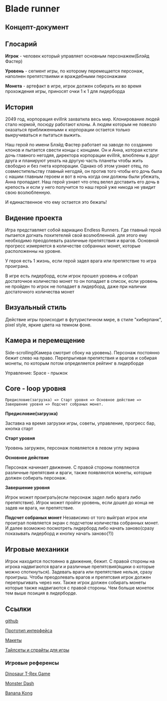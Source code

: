 # Blade runner

## Концепт-документ

## Глосарий

**Игрок** - человек который управляет основным персонажем(Блэйд Фастер)

**Уровень** - сегмент игры, по которому перемещается персонаж, наполнен препятствиями и враждебными персонажами

**Монета** - артефакт в игре, игрок должен собирать их во время прохождения 
игры, приносят очки 1 к 1 для лидерборда 

## История
2049 год, корпорация evilInk захватила весь мир. Клонирование людей стало нормой, 
посюду работают клоны. А людям которым не повезло оказаться приближенными к корпорации остается 
только выкручиваться и пытаться выжить.

Наш герой по имени Блэйд Фастер работает на заводе по созданию клонов и пытается 
свести концы с концами. Он и Анна, которая кстати дочь главного
негодяя, директора корпорации evilInk, влюблены в друг друга и планируют уехать на другую часть планеты чтобы жить
свободно и без гнета корпорации. Однако об этом узнает отец, по совместительству главный негодяй,
он против того чтобы его дочь была с нашим главным героем и вот в ночь когда они должны
были убежать, Анна пропадает. Наш герой узнает что отец велел доставить его дочь в крепость и 
если у него получится то наш герой уже никода не увидит свою возлюбленную. 

И единаственное что ему остается это бежать!

## Видение проекта

Игра представляет собой вариацию Endless Runners. Где главный герой пытается догнать похитетелей
свой возлюбленной. для этого ему необходимо преодолевать различные препятствия и врагов. Основной
прогресс измеряется в количестве собранных монет, которые расположенны на уровне.

У героя есть 1 жизнь, если герой задел врага или препятствие то игра проиграна.

В игре есть лидерборд, если игрок прошел уровень и собрал достаточное количество монет 
то он попадает в список, если уровень не пройден то игрок не попадает в лидерборд, даже при наличии 
достаточного количества монет

## Визуальный стиль

Действие игры происходит в футуристичном мире, в стиле "киберпанк", pixel style, 
яркие цвета на темном фоне.

## Камера и перемещение

Side-scrolling(Камера смотрит сбоку на уровень). Персонаж постоянно бежит слево на право.
Перепрыгивая препятствия и врагов и собирая монеты, по которым потом определяется 
рейтинг в лидерборде 

Управление:
Space - прыжок

## Core - loop уровня

```Предисловие(загрузка) => Старт уровня => Основное действие => Завершение уровня => Подсчет собраных монет.```

**Предисловие(загрузка)**

Заставка на время загрузки игры, советы, управление, прогресс бар, кнопка старт

**Старт уровня**

Уровень загружен, персонаж появляется в левом углу экрана

**Основное действие**

Персонаж начинает движение. С правой стороны появляются различные препятсвия и враги, также 
появляются монеты, которые должен собирать персонаж. 

**Завершение уровня**

Игрок может проиграть(если персонаж задел либо врага либо препятствие).
Игрок может пройти уровень, если дошел до конца не задев ни врага, ни препятствие.

**Подсчет собраных монет**
Независимо от того выйграл игрок или проиграл появляется экран с подсчетом количества 
собранных монет. И далее возможно посмотреть лидерборд либо начать заново(сразу показывать 
лидерборд и кнопку начать заново(?))

## Игровые механики

Игрок находится постоянно в движение, бежит. С правой стороны на игрока надвигаются враги и 
различные препятсвия(ящики о которые можно споткнуться). Задевать врага или препятствие нельзя, 
сразу проигрыш. Чтобы преодолевать врагов и препятсвия игрок должен перепрыгивать через них.
Также игрок должен собирать монеты которые также надвигаются с правой стороны. Чем больше 
монеток тем выше позиция в лидерборде. 

## Ссылки

[github](https://github.com/rainstr7/blade-runners.game/)

[Прототип интерфейса](https://www.figma.com/proto/JVjwHRJKgKFfYDgTsa8Vxz/Blade-Runners?node-id=181%3A261&t=E1PcsxdstCCfRlCL-1)

[Макеты](https://www.figma.com/file/JVjwHRJKgKFfYDgTsa8Vxz/Blade-Runners?t=gQcQBUVPhDojbVnj-1)

[Тайлсеты и спрайты для игры](https://disk.yandex.ru/d/od_dVC9BN-eryQ)

### Игровые референсы

[Dinosaur T-Rex Game](https://dinorunner.com/)

[Monster Dash](https://play.google.com/store/apps/details?id=com.halfbrick.monsterdash&hl=en&gl=US)

[Banana Kong](https://play.google.com/store/apps/details?id=com.fdgentertainment.bananakong&hl=en&gl=US)





